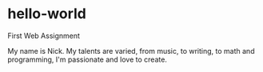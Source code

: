 # hello-world

First Web Assignment

My name is Nick. My talents are varied, from music, to writing, to math and programming, I'm passionate and love to create. 
